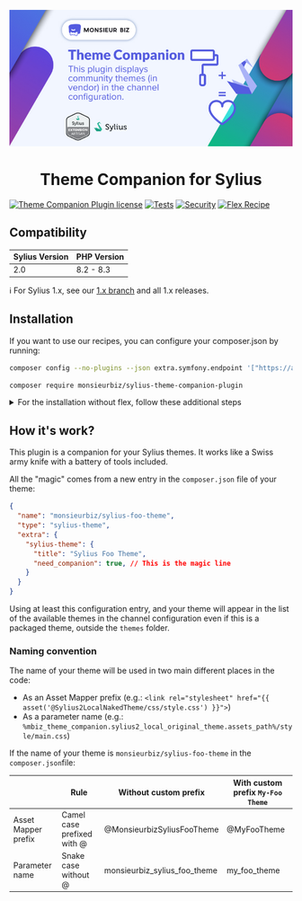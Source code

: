 [![Banner of Sylius Theme Companion plugin](docs/images/banner.jpg)](https://monsieurbiz.com/agence-web-experte-sylius)

<h1 align="center">Theme Companion for Sylius</h1>

[![Theme Companion  Plugin license](https://img.shields.io/github/license/monsieurbiz/SyliusThemeCompanionPlugin?public)](https://github.com/monsieurbiz/SyliusThemeCompanionPlugin/blob/master/LICENSE)
[![Tests](https://github.com/monsieurbiz/SyliusThemeCompanionPlugin/actions/workflows/tests.yaml/badge.svg)](https://github.com/monsieurbiz/SyliusThemeCompanionPlugin/actions/workflows/tests.yaml)
[![Security](https://github.com/monsieurbiz/SyliusThemeCompanionPlugin/actions/workflows/security.yaml/badge.svg)](https://github.com/monsieurbiz/SyliusThemeCompanionPlugin/actions/workflows/security.yaml)
[![Flex Recipe](https://github.com/monsieurbiz/SyliusThemeCompanionPlugin/actions/workflows/recipe.yaml/badge.svg)](https://github.com/monsieurbiz/SyliusThemeCompanionPlugin/actions/workflows/recipe.yaml)

## Compatibility

| Sylius Version | PHP Version |
|----------------|-------------|
| 2.0            | 8.2 - 8.3   |

ℹ️ For Sylius 1.x, see our [1.x branch](https://github.com/monsieurbiz/SyliusMediaManagerPlugin/tree/1.x) and all 1.x releases.

## Installation

If you want to use our recipes, you can configure your composer.json by running:

```bash
composer config --no-plugins --json extra.symfony.endpoint '["https://api.github.com/repos/monsieurbiz/symfony-recipes/contents/index.json?ref=flex/master","flex://defaults"]'
```

```bash
composer require monsieurbiz/sylius-theme-companion-plugin
```

<details><summary>For the installation without flex, follow these additional steps</summary>
<p>

Change your `config/bundles.php` file to add this line for the plugin declaration:
```php
<?php

return [
    //..
    MonsieurBiz\SyliusSettingsPlugin\MonsieurBizSyliusThemeCompanionPlugin::class => ['all' => true],
];  
```

Then import the routes in `config/routes/monsieurbiz_sylius_theme_companion_plugin.yaml` :

```yaml
when@dev:
    monsieurbiz_theme_companion:
        resource: '@MonsieurBizSyliusThemeCompanionPlugin/config/routing/theme.yaml'
        prefix: /_theme
```
</p>
</details>  

## How it's work?

This plugin is a companion for your Sylius themes. 
It works like a Swiss army knife with a battery of tools included.
     
All the "magic" comes from a new entry in the `composer.json` file of your theme:

```json
{
  "name": "monsieurbiz/sylius-foo-theme",
  "type": "sylius-theme",
  "extra": {
    "sylius-theme": {
      "title": "Sylius Foo Theme",
      "need_companion": true, // This is the magic line
    }
  }
}
```

Using at least this configuration entry, and your theme will appear in the list of the available themes
in the channel configuration even if this is a packaged theme, outside the `themes` folder.


### Naming convention

The name of your theme will be used in two main different places in the code:
* As an Asset Mapper prefix (e.g.: `<link rel="stylesheet" href="{{ asset('@Sylius2LocalNakedTheme/css/style.css') }}">`)
* As a parameter name (e.g.: `%mbiz_theme_companion.sylius2_local_original_theme.assets_path%/style/main.css`)

If the name of your theme is `monsieurbiz/sylius-foo-theme` in the `composer.json`file:

|                     | Rule                       | Without custom prefix        | With custom prefix `My-Foo Theme` |
|---------------------|----------------------------|------------------------------|-----------------------------------|
| Asset Mapper prefix | Camel case prefixed with @ | @MonsieurbizSyliusFooTheme   | @MyFooTheme                       |
| Parameter name      | Snake case without @       | monsieurbiz_sylius_foo_theme | my_foo_theme                      |
